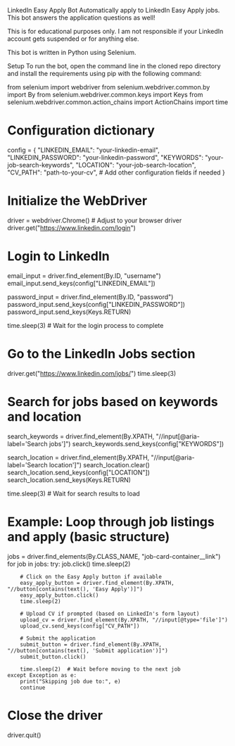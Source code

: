 LinkedIn Easy Apply Bot
Automatically apply to LinkedIn Easy Apply jobs. This bot answers the application questions as well!

This is for educational purposes only. I am not responsible if your LinkedIn account gets suspended or for anything else.

This bot is written in Python using Selenium.

Setup
To run the bot, open the command line in the cloned repo directory and install the requirements using pip with the following command:

from selenium import webdriver
from selenium.webdriver.common.by import By
from selenium.webdriver.common.keys import Keys
from selenium.webdriver.common.action_chains import ActionChains
import time

# Configuration dictionary
config = {
    "LINKEDIN_EMAIL": "your-linkedin-email",
    "LINKEDIN_PASSWORD": "your-linkedin-password",
    "KEYWORDS": "your-job-search-keywords",
    "LOCATION": "your-job-search-location",
    "CV_PATH": "path-to-your-cv",
    # Add other configuration fields if needed
}

# Initialize the WebDriver
driver = webdriver.Chrome()  # Adjust to your browser driver
driver.get("https://www.linkedin.com/login")

# Login to LinkedIn
email_input = driver.find_element(By.ID, "username")
email_input.send_keys(config["LINKEDIN_EMAIL"])

password_input = driver.find_element(By.ID, "password")
password_input.send_keys(config["LINKEDIN_PASSWORD"])
password_input.send_keys(Keys.RETURN)

time.sleep(3)  # Wait for the login process to complete

# Go to the LinkedIn Jobs section
driver.get("https://www.linkedin.com/jobs/")
time.sleep(3)

# Search for jobs based on keywords and location
search_keywords = driver.find_element(By.XPATH, "//input[@aria-label='Search jobs']")
search_keywords.send_keys(config["KEYWORDS"])

search_location = driver.find_element(By.XPATH, "//input[@aria-label='Search location']")
search_location.clear()
search_location.send_keys(config["LOCATION"])
search_location.send_keys(Keys.RETURN)

time.sleep(3)  # Wait for search results to load

# Example: Loop through job listings and apply (basic structure)
jobs = driver.find_elements(By.CLASS_NAME, "job-card-container__link")
for job in jobs:
    try:
        job.click()
        time.sleep(2)
        
        # Click on the Easy Apply button if available
        easy_apply_button = driver.find_element(By.XPATH, "//button[contains(text(), 'Easy Apply')]")
        easy_apply_button.click()
        time.sleep(2)
        
        # Upload CV if prompted (based on LinkedIn's form layout)
        upload_cv = driver.find_element(By.XPATH, "//input[@type='file']")
        upload_cv.send_keys(config["CV_PATH"])
        
        # Submit the application
        submit_button = driver.find_element(By.XPATH, "//button[contains(text(), 'Submit application')]")
        submit_button.click()
        
        time.sleep(2)  # Wait before moving to the next job
    except Exception as e:
        print("Skipping job due to:", e)
        continue

# Close the driver
driver.quit()
